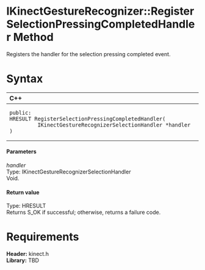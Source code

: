 IKinectGestureRecognizer::RegisterSelectionPressingCompletedHandler Method  
==========================================================================  

Registers the handler for the selection pressing completed event. <span id="syntaxSection"></span>

Syntax  
======  

<table>
<colgroup>
<col width="100%" />
</colgroup>
<thead>
<tr class="header">
<th align="left">C++</th>
</tr>
</thead>
<tbody>
<tr class="odd">
<td align="left"><pre><code>public:  
HRESULT RegisterSelectionPressingCompletedHandler(  
         IKinectGestureRecognizerSelectionHandler *handler  
)</code></pre></td>
</tr>
</tbody>
</table>

<span id="ID4EG"></span>
#### Parameters  

*handler*    
Type: IKinectGestureRecognizerSelectionHandler  
Void.  

<span id="ID4EP"></span>
#### Return value  

Type: HRESULT  
Returns S\_OK if successful; otherwise, returns a failure code.  

<span id="requirements"></span>

Requirements  
============  

**Header:** kinect.h  
**Library:** TBD  



<!--Please do not edit the data in the comment block below.-->
<!--
TOCTitle : RegisterSelectionPressingCompletedHandler Method
RLTitle : IKinectGestureRecognizer::RegisterSelectionPressingCompletedHandler Method
KeywordK : RegisterSelectionPressingCompletedHandler method
KeywordK : IKinectGestureRecognizer::RegisterSelectionPressingCompletedHandler method
KeywordF : IKinectGestureRecognizer::RegisterSelectionPressingCompletedHandler
KeywordF : RegisterSelectionPressingCompletedHandler
KeywordF : Microsoft.Kinect.kinect.IKinectGestureRecognizer.RegisterSelectionPressingCompletedHandler(IKinectGestureRecognizerSelectionHandler)
KeywordA : M:Microsoft.Kinect.kinect.IKinectGestureRecognizer.RegisterSelectionPressingCompletedHandler(IKinectGestureRecognizerSelectionHandler)
AssetID : M:Microsoft.Kinect.kinect.IKinectGestureRecognizer.RegisterSelectionPressingCompletedHandler(IKinectGestureRecognizerSelectionHandler)
Locale : en-us
CommunityContent : 1
APIType : Managed
APILocation : 
APIName : Microsoft.Kinect.kinect.IKinectGestureRecognizer::RegisterSelectionPressingCompletedHandler
TargetOS : Windows
TopicType : kbSyntax
DevLang : C++
DocSet : K4Wv2
ProjType : K4Wv2Proj
Technology : Kinect for Windows
Product : Kinect for Windows SDK v2
productversion : 20
-->
